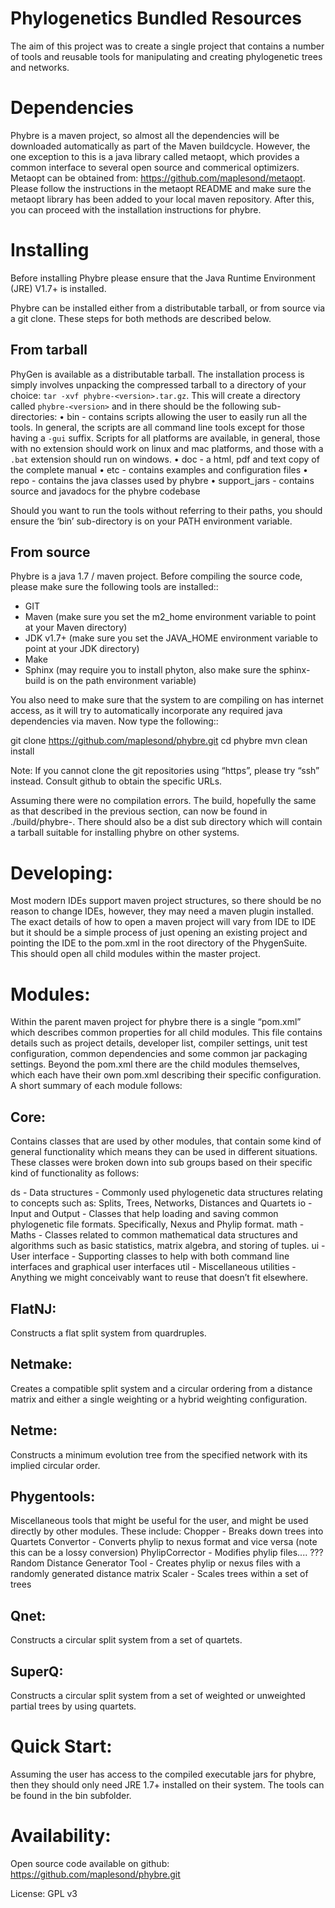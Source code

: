 Phylogenetics Bundled Resources
===============================

The aim of this project was to create a single project that contains a number of tools and reusable tools for manipulating and creating phylogenetic trees and networks.


Dependencies
============

Phybre is a maven project, so almost all the dependencies will be downloaded automatically as part of the Maven buildcycle.  However, the one exception to this is a java library called metaopt, which provides a common interface to several open source and commerical optimizers.  Metaopt can be obtained from: https://github.com/maplesond/metaopt.  Please follow the instructions in the metaopt README and make sure the metaopt library has been added to your local maven repository.  After this, you can proceed with the installation instructions for phybre.


Installing
==========

Before installing Phybre please ensure that the Java Runtime Environment (JRE) V1.7+ is installed.

Phybre can be installed either from a distributable tarball, or from source via a git clone. These steps for both methods are described below.

From tarball
------------

PhyGen is available as a distributable tarball. The installation process is simply involves unpacking the compressed tarball to a directory of your choice: ``tar -xvf phybre-<version>.tar.gz``. This will create a directory called
``phybre-<version>`` and in there should be the following sub-directories:
• bin - contains scripts allowing the user to easily run all the tools.  In general, the scripts are all command line tools except for those having a ``-gui`` suffix.  Scripts for all platforms are available, in general, those with no extension should work on linux and mac platforms, and those with a ``.bat`` extension should run on windows.
• doc - a html, pdf and text copy of the complete manual
• etc - contains examples and configuration files
• repo - contains the java classes used by phybre
• support_jars - contains source and javadocs for the phybre codebase

Should you want to run the tools without referring to their paths, you should ensure the ‘bin’ sub-directory is on your PATH environment variable.

From source
-----------

Phybre is a java 1.7 / maven project. Before compiling the source code, please make sure the following tools are installed::

* GIT
* Maven (make sure you set the m2_home environment variable to point at your Maven directory)
* JDK v1.7+  (make sure you set the JAVA_HOME environment variable to point at your JDK directory)
* Make
* Sphinx   (may require you to install phyton, also make sure the sphinx-build is on the path environment variable)

You also need to make sure that the system to are compiling on has internet access, as it will try to automatically incorporate any required java dependencies via maven. Now type the following::

  git clone https://github.com/maplesond/phybre.git
  cd phybre
  mvn clean install

Note: If you cannot clone the git repositories using “https”, please try “ssh” instead. Consult github to obtain the specific URLs.

Assuming there were no compilation errors. The build, hopefully the same as that described in the previous section, can now be found in ./build/phybre-<version>. There should also be a dist sub directory which will contain a tarball suitable for installing phybre on other systems.



Developing:
===========

Most modern IDEs support maven project structures, so there should be no reason to change IDEs, however, they may need a maven plugin installed.  The exact details of how to open a maven project will vary from IDE to IDE but it should be a simple process of just opening an existing project and pointing the IDE to the pom.xml in the root directory of the PhygenSuite.  This should open all child modules within the master project.


Modules:
========

Within the parent maven project for phybre there is a single “pom.xml” which describes common properties for all child modules.  This file contains details such as project details, developer list, compiler settings, unit test configuration, common dependencies and some common jar packaging settings. Beyond the pom.xml there are the child modules themselves, which each have their own pom.xml describing their specific configuration.  A short summary of each module follows:


Core:
-----

Contains classes that are used by other modules, that contain some kind of general functionality which means they can be used in different situations.  These classes were broken down into sub groups based on their specific kind of functionality as follows:

ds - Data structures - Commonly used phylogenetic data structures relating to concepts such as: Splits, Trees, Networks, Distances and Quartets
io - Input and Output - Classes that help loading and saving common phylogenetic file formats.  Specifically, Nexus and Phylip format.
math - Maths - Classes related to common mathematical data structures and algorithms such as basic statistics, matrix algebra, and storing of tuples.
ui - User interface - Supporting classes to help with both command line interfaces and graphical user interfaces
util - Miscellaneous utilities - Anything we might conceivably want to reuse that doesn’t fit elsewhere.


FlatNJ: 
-------

Constructs a flat split system from quardruples.



Netmake:
--------

Creates a compatible split system and a circular ordering from a distance matrix and either a single weighting or a hybrid weighting configuration.


Netme:
------

Constructs a minimum evolution tree from the specified network with its implied circular order.


Phygentools:
------------

Miscellaneous tools that might be useful for the user, and might be used directly by other modules.  These include:
Chopper - Breaks down trees into Quartets
Convertor - Converts phylip to nexus format and vice versa (note this can be a lossy conversion)
PhylipCorrector - Modifies phylip files.... ???
Random Distance Generator Tool - Creates phylip or nexus files with a randomly generated distance matrix
Scaler - Scales trees within a set of trees


Qnet:
-----

Constructs a circular split system from a set of quartets.


SuperQ:
-------

Constructs a circular split system from a set of weighted or unweighted partial trees by using quartets.



Quick Start:
============

Assuming the user has access to the compiled executable jars for phybre, then they should only need JRE 1.7+ installed on their system.  The tools can be found in the bin subfolder.



Availability:
=============

Open source code available on github: https://github.com/maplesond/phybre.git

License: GPL v3
